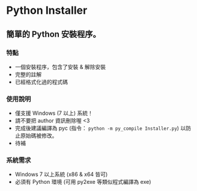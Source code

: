 # Python Installer
## 簡單的 Python 安裝程序。
### 特點
- 一個安裝程序，包含了安裝 & 解除安裝
- 完整的註解
- 已經格式化過的程式碼
### 使用說明
- 僅支援 Windows (7 以上) 系統！
- 請不要把 author 資訊刪除喔 <3
- 完成後建議編譯為 pyc (指令： `python -m py_compile Installer.py`)
  以防止原始碼被修改。
- 待補
### 系統需求
- Windows 7 以上系統 (x86 & x64 皆可)
- 必須有 Python 環境 (可用 py2exe 等類似程式編譯為 exe)